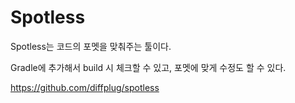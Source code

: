 # Spotless

Spotless는 코드의 포멧을 맞춰주는 툴이다.

Gradle에 추가해서 build 시 체크할 수 있고, 포멧에 맞게 수정도 할 수 있다.

https://github.com/diffplug/spotless